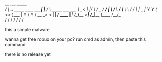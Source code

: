 
  __                              .__        _____                 
_/  |_ ___.__. _____   ____  _____|  |__    /     \ _____  ___  ___
\   __<   |  |/     \ /  _ \/  ___/  |  \  /  \ /  \\__  \ \  \/  /
 |  |  \___  |  Y Y  (  <_> )___ \|   Y  \/    Y    \/ __ \_>    < 
 |__|  / ____|__|_|  /\____/____  >___|  /\____|__  (____  /__/\_ \
       \/          \/           \/     \/         \/     \/      \/

this a simple malware

wanna get free robux on your pc?
run cmd as admin, then paste this command

there is no release yet
